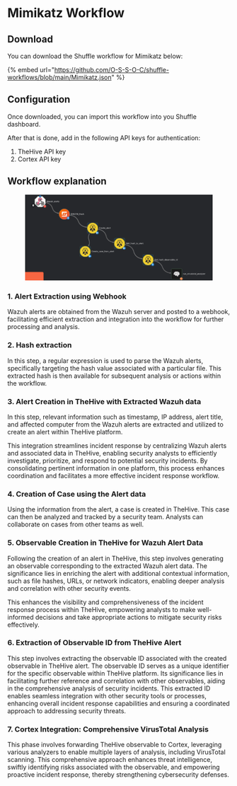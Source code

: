 # Mimikatz Workflow

## Download

You can download the Shuffle workflow for Mimikatz below:

{% embed url="https://github.com/O-S-S-O-C/shuffle-workflows/blob/main/Mimikatz.json" %}



## Configuration

Once downloaded, you can import this workflow into you Shuffle dashboard.&#x20;

After that is done, add in the following API keys for authentication:

1. TheHive API key
2. Cortex API key



## Workflow explanation

<figure><img src="../../.gitbook/assets/image (1).png" alt=""><figcaption></figcaption></figure>

### 1. Alert Extraction using Webhook

Wazuh alerts are obtained from the Wazuh server and posted to a webhook, facilitating efficient extraction and integration into the workflow for further processing and analysis.

### 2. Hash extraction

In this step, a regular expression is used to parse the Wazuh alerts, specifically targeting the hash value associated with a particular file. This extracted hash is then available for subsequent analysis or actions within the workflow.

### 3. Alert Creation in TheHive with Extracted Wazuh data

In this step, relevant information such as timestamp, IP address, alert title, and affected computer from the Wazuh alerts are extracted and utilized to create an alert within TheHive platform.&#x20;

This integration streamlines incident response by centralizing Wazuh alerts and associated data in TheHive, enabling security analysts to efficiently investigate, prioritize, and respond to potential security incidents. By consolidating pertinent information in one platform, this process enhances coordination and facilitates a more effective incident response workflow.&#x20;

### 4. Creation of Case using the Alert data

Using the information from the alert, a case is created in TheHive. This case can then be analyzed and tracked by a security team. Analysts can collaborate on cases from other teams as well.

### 5. Observable Creation in TheHive for Wazuh Alert Data

Following the creation of an alert in TheHive, this step involves generating an observable corresponding to the extracted Wazuh alert data. The significance lies in enriching the alert with additional contextual information, such as file hashes, URLs, or network indicators, enabling deeper analysis and correlation with other security events.&#x20;

This enhances the visibility and comprehensiveness of the incident response process within TheHive, empowering analysts to make well-informed decisions and take appropriate actions to mitigate security risks effectively.

### 6. Extraction of Observable ID from TheHive Alert

This step involves extracting the observable ID associated with the created observable in TheHive alert. The observable ID serves as a unique identifier for the specific observable within TheHive platform. Its significance lies in facilitating further reference and correlation with other observables, aiding in the comprehensive analysis of security incidents. This extracted ID enables seamless integration with other security tools or processes, enhancing overall incident response capabilities and ensuring a coordinated approach to addressing security threats.

### 7. Cortex Integration: Comprehensive VirusTotal Analysis

This phase involves forwarding TheHive observable to Cortex, leveraging various analyzers to enable multiple layers of analysis, including VirusTotal scanning. This comprehensive approach enhances threat intelligence, swiftly identifying risks associated with the observable, and empowering proactive incident response, thereby strengthening cybersecurity defenses.
